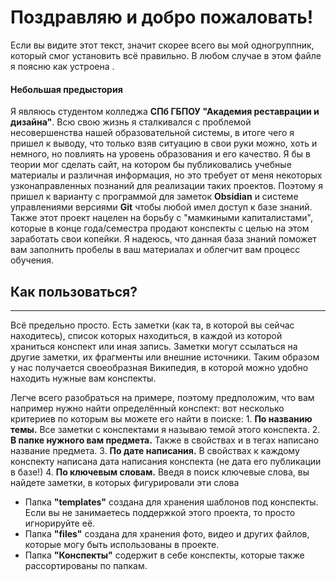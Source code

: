 # Поздравляю и добро пожаловать!

Если вы видите этот текст, значит скорее всего вы мой одногруппник, который смог установить всё правильно. В любом случае в этом файле я поясню как устроена .
#### Небольшая предыстория
Я являюсь студентом колледжа **СПб ГБПОУ "Академия реставрации и дизайна"**. Всю свою жизнь я сталкивался с проблемой несовершенства нашей образовательной системы, в итоге чего я пришел к выводу, что только взяв ситуацию в свои руки можно, хоть и немного, но повлиять на уровень образования и его качество. Я бы в теории мог сделать сайт, на котором бы публиковались учебные материалы и различная информация, но это требует от меня некоторых узконаправленных познаний для реализации таких проектов. Поэтому я пришел к варианту с программой для заметок **Obsidian** и системе управлениями версиями **Git** чтобы любой имел доступ к базе знаний. Также этот проект нацелен на борьбу с "мамкиными капиталистами", которые в конце года/семестра продают конспекты с целью на этом заработать свои копейки.
Я надеюсь, что данная база знаний поможет вам заполнить пробелы в ваш материалах и облегчит вам процесс обучения.

## Как пользоваться?
---
Всё предельно просто. Есть заметки (как та, в которой вы сейчас находитесь), список которых находиться, в каждой из которой храниться конспект или иная запись. Заметки могут ссылаться на другие заметки, их фрагменты или внешние источники. Таким образом у нас получается своеобразная Википедия, в которой можно удобно находить нужные вам конспекты.

Легче всего разобраться на примере, поэтому предположим, что вам например нужно найти определённый конспект: вот несколько критериев по которым вы можете его найти в поиске:
	1. **По названию темы.** Все заметки с конспектами я называю темой этого конспекта.
	2. **В папке нужного вам предмета.** Также в свойствах и в тегах написано название предмета.
	3. **По дате написания.** В свойствах к каждому конспекту написана дата написания конспекта (не дата его публикации в базе!)
	4. **По ключевым словам.** Введя в поиск ключевые слова, вы найдете заметки, в которых фигурировали эти слова

* Папка **"templates"** создана для хранения шаблонов под конспекты. Если вы не занимаетесь поддержкой этого проекта, то просто игнорируйте её.
* Папка **"files"** создана для хранения фото, видео и других файлов, которые могу быть использованы в проекте.
* Папка **"Конспекты"** содержит в себе конспекты, которые также рассортированы по папкам.